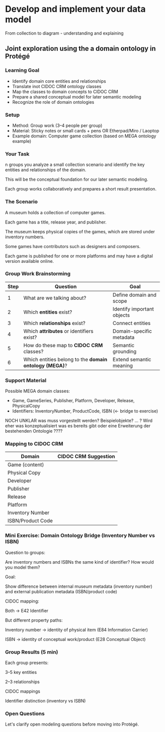 <!--
*titel:
*author:in/urheber:in: 
orcid: 
email: SODa@sammlungen.io
*lizenz: cc by
lizenzlink: https://creativecommons.org/
*persistenter OER link: 
language: 
version:  v1
beschreibung: 
format: SODa WissKI How-to-Tutorial
modultitel: 
modul: Unit 1
einheitstitel: Welcome and warm-up 
eiheit: Einheit 1
lernziel: 

baustein:
zielgruppe: https://zenodo.org/records/15574575
gestaltungsprinzip: 
keywords: ???
erstellungsdatum: 

technische metadaten:
medientyp: text
dateiformat: .md
dauer: 
größe:
software: Web

icon: https://github.com/chastik/Beratung_Dateityp_Bild/refs/heads/main/resources/SODa-Logo_full.svg

link: https://raw.githubusercontent.com/chastik/WissKI/refs/heads/main/soda.css

-->

# Develop and implement your data model 

From collection to diagram - understanding and explaining

## Joint exploration using the a domain ontology in Protégé


### Learning Goal

* Identify domain core entities and relationships
* Translate inot CIDOC CRM ontology classes
* Map the classes to domain concepts to CIDOC CRM
* Prepare a shared conceptual model for later semantic modeling
* Recognize the role of domain ontologies

### Setup

* Method: Group work (3–4 people per group)
* Material: Sticky notes or small cards + pens OR Etherpad/Miro / Laoptop
* Example domain: Computer game collection (based on MEGA ontology example)

### Your Task

n groups you analyze a small collection scenario and identify the key entities and relationships of the domain. 

This will be the conceptual foundation for our later semantic modeling. 

Each group works collaboratively and prepares a short result presentation.

### The Scenario

A museum holds a collection of computer games. 

Each game has a title, release year, and publisher. 

The museum keeps physical copies of the games, which are stored under inventory numbers. 

Some games have contributors such as designers and composers. 

Each game is published for one or more platforms and may have a digital version available online.


### Group Work Brainstorming

| Step | Question                                                 | Goal                       |
| ---- | -------------------------------------------------------- | -------------------------- |
| 1    | What are we talking about?                               | Define domain and scope    |
| 2    | Which **entities** exist?                                | Identify important objects |
| 3    | Which **relationships** exist?                           | Connect entities           |
| 4    | Which **attributes** or identifiers exist?               | Domain-specific metadata   |
| 5    | How do these map to **CIDOC CRM** classes?               | Semantic grounding         |
| 6    | Which entities belong to the **domain ontology (MEGA)**? | Extend semantic meaning    |


### Support Material

Possible MEGA domain classes:

* Game, GameSeries, Publisher, Platform, Developer, Release, PhysicalCopy
* Identifiers: InventoryNumber, ProductCode, ISBN (← bridge to exercise)

NOCH UNKLAR was muss vorgestellt werden? Beispielobjekte? ... ? Wird eher was konzeptualisiert was es bereits gibt oder eine Erweiterung der bestehenden Ontologie ????

### Mapping to CIDOC CRM

| Domain            | CIDOC CRM Suggestion    |
| ----------------- | ----------------------- |
| Game (content)    |          |
| Physical Copy     |          |
| Developer         |          |
| Publisher         |          |
| Release           |          |
| Platform          |          |
| Inventory Number  |          |
| ISBN/Product Code |          |


### Mini Exercise: Domain Ontology Bridge (Inventory Number vs ISBN)

Question to groups:

Are inventory numbers and ISBNs the same kind of identifier? How would you model them?

Goal:

Show difference between internal museum metadata (inventory number) and external publication metadata (ISBN/product code)

CIDOC mapping:

Both → E42 Identifier

But different property paths:

Inventory number → identity of physical item (E84 Information Carrier)

ISBN → identity of conceptual work/product (E28 Conceptual Object)


### Group Results (5 min)

Each group presents:

3–5 key entities

2–3 relationships

CIDOC mappings

Identifier distinction (inventory vs ISBN)


### Open Questions

Let's clarify open modeling questions before moving into Protégé.


